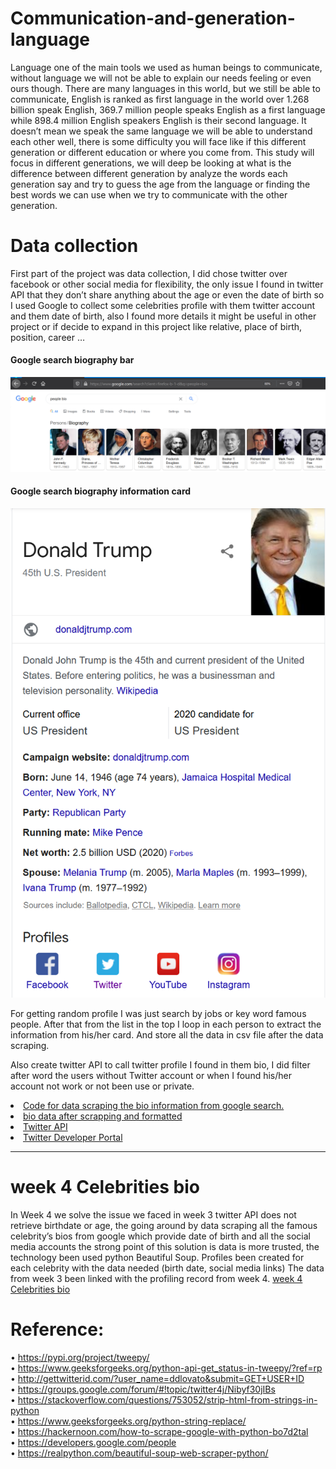 # Communication-and-generation-language
Language one of the main tools we used as human beings to communicate, without language we will not be able to explain our needs feeling or even ours though. There are many languages in this world, but we still be able to communicate, English is ranked as first language in the world over 1.268 billion speak English, 369.7 million people speaks English as a first language while 898.4 million English speakers English is their second language. It doesn’t mean we speak the same language we will be able to understand each other well, there is some difficulty you will face like if this different generation or different education or where you come from. This study will focus in different generations, we will deep be looking at what is the difference between different generation by analyze the words each generation say and try to guess the age from the language or finding the best words we can use when we try to communicate with the other generation.


# Data collection
First part of the project was data collection, I did chose twitter over facebook or other social media for flexibility, the only issue I found in twitter API that they don’t share anything about the age or even the date of birth so I used Google to collect some celebrities profile with them twitter account and them date of birth, also I found more details it might be useful in other project or if decide to expand in this project like relative, place of birth, position, career …
<div><h4>Google search biography bar</h4></div>
<img src='https://github.com/Maly707/Communication-and-generation-language/blob/master/images/Capture.PNG' title='google search people bar'/>

<div><h4>Google search biography information card</h4></div>
<img src='https://github.com/Maly707/Communication-and-generation-language/blob/master/images/bio%20bar.PNG' title='google search people bar'/>

For getting random profile I was just search by jobs or key word famous people.
After that from the list in the top I loop in each person to extract the information from his/her card.
And store all the data in csv file after the data scraping.

Also create twitter API to call twitter profile I found in them bio, I did filter after word the users without Twitter account or when I found his/her account not work or not been use or private.

<li><a href='https://github.com/Maly707/Communication-and-generation-language/blob/master/scrapingGoogleSearch.ipynb'>Code for data scraping the bio information from google search.</a></li>
<li><a href='https://github.com/Maly707/Communication-and-generation-language/blob/master/Celebrities%20bio.csv'>bio data after scrapping and formatted </a></li>
<li><a href='https://github.com/Maly707/Communication-and-generation-language/blob/master/TwitterAPI.ipynb'>Twitter API</a></li>
<li><a href='https://developer.twitter.com/en'>Twitter Developer Portal</a></li>
<hr>

# week 4 Celebrities bio
In Week 4 we solve the issue we faced in week 3 twitter API does not retrieve birthdate or age, the going around by data scraping all the famous celebrity’s bios from google which provide date of birth and all the social media accounts the strong point of this solution is data is more trusted, the technology been used python Beautiful Soup.
Profiles been created for each celebrity with the data needed (birth date, social media links)
The data from week 3 been linked with the profiling record from week 4.
<a href='https://github.com/Maly707/Communication-and-generation-language/blob/master/week%204%20Celebrities%20bio%20.ipynb'>week 4 Celebrities bio</a>

# Reference:<br>
•	https://pypi.org/project/tweepy/<br>
•	https://www.geeksforgeeks.org/python-api-get_status-in-tweepy/?ref=rp<br>
•	http://gettwitterid.com/?user_name=ddlovato&submit=GET+USER+ID<br>
•	https://groups.google.com/forum/#!topic/twitter4j/Nibyf30jIBs<br>
•	https://stackoverflow.com/questions/753052/strip-html-from-strings-in-python<br>
•	https://www.geeksforgeeks.org/python-string-replace/<br>
•	https://hackernoon.com/how-to-scrape-google-with-python-bo7d2tal<br>
•	https://developers.google.com/people<br>
•	https://realpython.com/beautiful-soup-web-scraper-python/<br>
